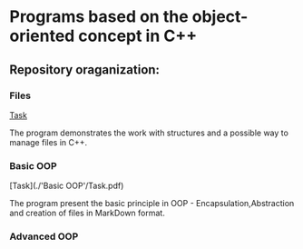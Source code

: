 # Programs  based on the  object-oriented concept in C++

## Repository oraganization:

### Files

[Task](./Files/Task.pdf)

The program demonstrates the work with structures and a possible way to manage files in C++.

### Basic OOP

[Task](./'Basic OOP'/Task.pdf)

The program present the basic principle in OOP - Encapsulation,Abstraction and creation of files in MarkDown format.

### Advanced OOP



